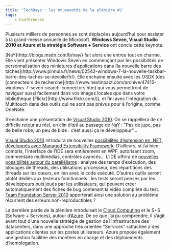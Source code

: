 ```yaml
---
title: 'TechDays : les nouveautés de la plénière #2'
tags:
    - Conférences
---
```


Plusieurs milliers de personnes se sont déplacées aujourd’hui pour assister à la
grand-messe annuelle de Microsoft. **Windows Seven, Visual Studio 2010 et Azure
et la stratégie Software + Service** ont conclu cette keynote.

<!-- more -->[NaY](http://blogs.msdn.com/b/nay/) fait alors une entrée tout en charme. Elle vient présenter Windows Seven en commençant par les possibilités de personnalisation des miniatures d’applications dans [la nouvelle barre des tâches](http://www.pinnula.fr/news/02542-windows-7-la-nouvelle-taskbar-barre-des-taches-se-devoile/fr/). Elle enchaine ensuite avec les OSDX (des [connecteurs de recherche](http://www.nextinpact.com/archive/47415-windows-7-seven-search-connectors.htm) qui vous permettront de naviguer aussi facilement dans vos images locales que dans votre bibliothèque [Flickr](http://www.flickr.com/)), et fini avec l’intégration du Multitouch dans des outils qui ne sont pas prévus pour à l’origine, comme OneNote.

S’enchaine une présentation de
[Visual Studio 2010](http://web.archive.org/web/20120215000631///www.microsoft.com:80/presspass/press/2008/sep08/09-29vs10pr.mspx).
On se rappellera de ce difficile retour au réel, en clin d’œil au passage de
[NaY](http://blogs.msdn.com/b/nay/) : "Pas de jupe, pas de belle robe, un peu de
bide : c’est aussi ça le développeur"…

[Visual Studio 2010](http://web.archive.org/web/20120215000631///www.microsoft.com:80/presspass/press/2008/sep08/09-29vs10pr.mspx)
introduira de nouvelles
[possibilités d’extension en .NET, développés avec Managed Extensibility Framework](http://www.e-naxos.com/Blog/post/2008/11/08/MEF-Managed-Extensibility-Framework-De-la-magie-est-des-plugins-!.aspx).
D’ailleurs, si j’ai bien compris, l’interface de l’IDE sera entièrement en WPF,
autorisant zoom, commentaire multimédias, contrôles avancés… L’IDE offrira de
[nouvelles possibilités autour du parallélisme](http://msdn.microsoft.com/fr-fr/vstudio/msdn.parallelisme.introduction.aspx) :
analyse des temps d’exécution, des blocages de threads, des utilisations
processeur, des répartitions des threads sur les cœurs, en lien avec le code
exécuté. D’autres outils seront plutôt dédiés aux testeurs fonctionnels : les
tests seront pensés par les développeurs puis joués par les utilisateurs, qui
peuvent créer automatiquement des fiches de bug contenant la vidéo complète du
test. [Team Foundation Server 2010](http://technet.microsoft.com/en-us/video)
apporterait ainsi une solution au problème récurrent des erreurs
non-reproductibles ?

La dernière partie de la plénière introduisait le
[Cloud Computing](http://blogs.msdn.com/b/cloudcomputing/) et le S+S (Sofware +
Services), autour
d’[Azure](https://entreprise2.wordpress.com/2008/10/27/microsoft-azure-services-platform-une-vision-trs-large-de-loffre-cloud-computing-sans-windows-server/).
De ce que j’ai pu comprendre, il s’agit avant tout d’une nouvelle stratégie de
gestion de l’infrastructure des datacenters, dans une approche très orientée
"Services" rattachée à des applications clientes sur les postes utilisateurs.
Azure propose également une gestion facilitée des montées en charge et des
déploiements d’homologation.
